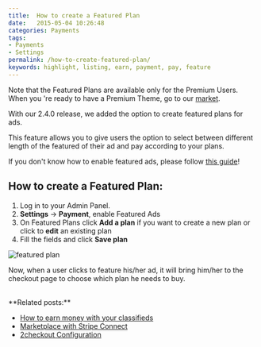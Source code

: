 ```yaml
---
title:  How to create a Featured Plan
date:   2015-05-04 10:26:48
categories: Payments
tags: 
- Payments
- Settings
permalink: /how-to-create-featured-plan/
keywords: highlight, listing, earn, payment, pay, feature 
---
```

Note that the Featured Plans are available only for the Premium Users. When you 're ready to have a Premium Theme, go to our [market](https://selfhosted.yclas.com/).

With our 2.4.0 release, we added the option to create featured plans for ads.

This feature allows you to give users the option to select between different length of the featured of their ad and pay according to your plans.

If you don't know how to enable featured ads, please follow [this guide](http://docs.yclas.com/setup-payment-gateways/)!


## How to create a Featured Plan:

1. Log in to your Admin Panel.
2. **Settings** -> **Payment**, enable Featured Ads
3. On Featured Plans click **Add a plan** if you want to create a new plan or click to **edit** an existing plan  
4. Fill the fields and click **Save plan**

![featured plan](//docs.yclas.com/images/featuredplans.png)

Now, when a user clicks to feature his/her ad, it will bring him/her to the checkout page to choose which plan he needs to buy.

<br>
**Related posts:**

+ [How to earn money with your classifieds](http://docs.yclas.com/how-to-earn-money/)
+ [Marketplace with Stripe Connect](http://docs.yclas.com/stripe/)
+ [2checkout Configuration](http://docs.yclas.com/2checkout-configuration/)